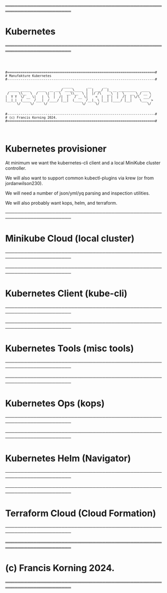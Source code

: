 ═══════════════════════════════════════════════════════════════════════
# Kubernetes
═══════════════════════════════════════════════════════════════════════
	
<code> 

	#=============================================================================#
	# Manufakture Kubernetes
	#-----------------------------------------------------------------------------#

                                  _____        __      __                        
      _____ _____    ____  __ ___/ ____\____  |  | ___/  |_ __ _________   ____  
     /     \\__  \  /    \|  |  \   __\\__  \ |  |/ /\   __\  |  \_  __ \_/ __ \ 
    |  Y Y  \/ __ \|   |  \  |  /|  |   / __ \|    <  |  | |  |  /|  | \/\  ___/ 
    |__|_|  (____  /___|  /____/ |__|  (____  /__|_ \ |__| |____/ |__|    \___  >
          \/     \/     \/                  \/     \/                         \/ 


	#-----------------------------------------------------------------------------#
	# (c) Francis Korning 2024.
	#=============================================================================#
 	                                                                              
</code>		
	


# Kubernetes provisioner


At minimum we want the kubernetes-cli client and a local MiniKube cluster controller.

We will also want to support common kubectl-plugins via krew (or from jordanwilson230).

We will need a number of json/yml/yq parsing and inspection utilities.

We will also probably want kops, helm, and terraform.




───────────────────────────────────────────────────────────────────────
# Minikube Cloud (local cluster)
───────────────────────────────────────────────────────────────────────


───────────────────────────────────────────────────────────────────────
# Kubernetes Client (kube-cli)
───────────────────────────────────────────────────────────────────────


───────────────────────────────────────────────────────────────────────
# Kubernetes Tools (misc tools)
───────────────────────────────────────────────────────────────────────


───────────────────────────────────────────────────────────────────────
# Kubernetes Ops (kops)
───────────────────────────────────────────────────────────────────────


───────────────────────────────────────────────────────────────────────
# Kubernetes Helm (Navigator)
───────────────────────────────────────────────────────────────────────
	
───────────────────────────────────────────────────────────────────────
# Terraform Cloud (Cloud Formation)
───────────────────────────────────────────────────────────────────────
	
═══════════════════════════════════════════════════════════════════════
# (c) Francis Korning 2024.
═══════════════════════════════════════════════════════════════════════
